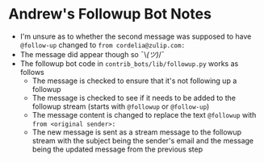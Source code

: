 Andrew's Followup Bot Notes
===========================

 - I'm unsure as to whether the second message was supposed to have `@follow-up` changed to `from cordelia@zulip.com:`
 - The message did appear though so ¯\\_(ツ)_/¯
 - The followup bot code in `contrib_bots/lib/followup.py` works as follows
   - The message is checked to ensure that it's not following up a followup
   - The message is checked to see if it needs to be added to the followup stream (starts with `@followup` or `@follow-up`)
   - The message content is changed to replace the text `@followup` with `from <original sender>:`
   - The new message is sent as a stream message to the followup stream with the subject being the sender's email and the message being the updated message from the previous step
